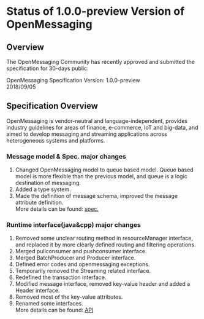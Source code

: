 # Status of 1.0.0-preview Version of OpenMessaging


## Overview
The OpenMessaging Community has recently approved and submitted the specification for 30-days public:

OpenMessaging Specification Version: 1.0.0-preview    
2018/09/05    

## Specification Overview

OpenMessaging is vendor-neutral and language-independent, provides industry guidelines for areas of finance, e-commerce, IoT and big-data, and aimed to develop messaging and streaming applications across heterogeneous systems and platforms.     

### Message model & Spec. major changes
1) Changed OpenMessaging model to queue based model. Queue based model is more flexible than the previous model, and queue is a logic destination of messaging.      
2) Added a type system.        
3) Made the definition of message schema, improved the message attribute definition.   
More details can be found: [spec.](https://github.com/openmessaging/specification/blob/master/specification-schema.md)   


### Runtime interface(java&cpp) major changes
1) Removed some unclear routing method in resourceManager interface, and replaced it by more clearly defined routing and filtering operations.
2) Merged pullconsumer and pushconsumer interface.    
3) Merged BatchProducer and Producer interface.     
4) Defined error codes and openmessaging exceptions.     
5) Temporarily removed the Streaming related interface.     
6) Redefined the transaction interface.     
7) Modified message interface, removed key-value header and added a Header interface.     
8) Removed most of the key-value attributes.    
9) Renamed some interfaces.      
More details can be found: [API](http://openmessaging.cloud/openmessaging-java/)   
 
